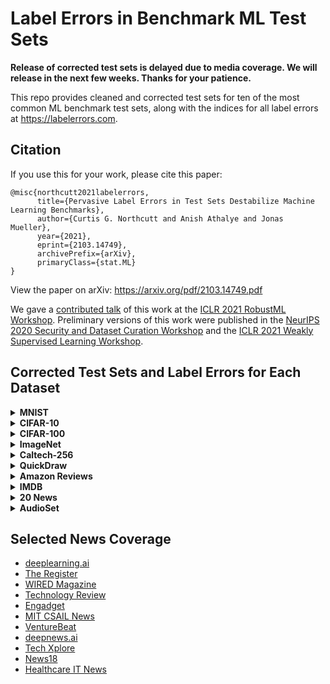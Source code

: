 # Label Errors in Benchmark ML Test Sets

**Release of corrected test sets is delayed due to media coverage. We will release in the next few weeks. Thanks for your patience.**

This repo provides cleaned and corrected test sets for ten of the most common ML benchmark test sets, along with the indices for all label errors at https://labelerrors.com.

## Citation

If you use this for your work, please cite this paper:

```
@misc{northcutt2021labelerrors,
      title={Pervasive Label Errors in Test Sets Destabilize Machine Learning Benchmarks}, 
      author={Curtis G. Northcutt and Anish Athalye and Jonas Mueller},
      year={2021},
      eprint={2103.14749},
      archivePrefix={arXiv},
      primaryClass={stat.ML}
}
```

View the paper on arXiv: https://arxiv.org/pdf/2103.14749.pdf

We gave a [contributed talk](https://sites.google.com/connect.hku.hk/robustml-2021/accepted-papers/paper-050) of this work at the [ICLR 2021 RobustML Workshop](https://sites.google.com/connect.hku.hk/robustml-2021/home). Preliminary versions of this work were published in the [NeurIPS 2020 Security and Dataset Curation Workshop](http://securedata.lol/camera_ready/28.pdf) and the [ICLR 2021 Weakly Supervised Learning Workshop](https://weasul.github.io/papers/27.pdf).


## Corrected Test Sets and Label Errors for Each Dataset



<details><summary><b>MNIST</b></summary>
<p>

### How to obtain/prepare the dataset


```python
from torchvision import datasets
data_dir = PATH_TO_STORE_THE_DATASET
# Obtain the test set (what we correct in this repo)
test_data = datasets.MNIST(data_dir, train=False, download=True).test_labels.numpy()
test_labels = datasets.MNIST(data_dir, train=False, download=True).test_labels.numpy()
# We don't provide corrected train sets, but if interested, here is how to obtain the train set.
train_data = datasets.MNIST(data_dir, train=True, download=True).test_data.numpy()
train_labels = datasets.MNIST(data_dir, train=True, download=True).test_data.numpy()
```



</p>
</details>
<details><summary><b>CIFAR-10</b></summary>
<p>

### How to obtain/prepare the dataset

```python
import keras as keras
from keras.datasets import cifar10
# Obtain the test set (what we correct in this repo)
_, (test_data, test_labels) = cifar10.load_data()
# We don't provide corrected train sets, but if interested, here is how to obtain the train set.
(train_data, train_labels), _ = cifar10.load_data()
```

</p>
</details>
<details><summary><b>CIFAR-100</b></summary>
<p>

### How to obtain/prepare the dataset

```python
import keras as keras
from keras.datasets import cifar100
# Obtain the test set (what we correct in this repo)
_, (test_data, test_labels) = cifar100.load_data()
# We don't provide corrected train sets, but if interested, here is how to obtain the train set.
(train_data, train_labels), _ = cifar100.load_data()
```

</p>
</details>
<details><summary><b>ImageNet</b></summary>
<p>


### How to obtain the dataset

You can download the ImageNet validation set (what we correct in this repo), using this link:

https://image-net.org/data/ILSVRC/2012/ILSVRC2012_img_val.tar

Or from the terminal:

```bash
wget https://image-net.org/data/ILSVRC/2012/ILSVRC2012_img_val.tar
```

We do not correct the train set, but if the train set is obtained similarly, using this link:

https://image-net.org/data/ILSVRC/2012/ILSVRC2012_img_train.tar

If any of the above links stop working, go here: https://image-net.org/challenges/LSVRC/2012/2012-downloads.php
Create an account, and download the datasets directly from the site. **Be sure to download the 2012 version** of the dataset!


### How to prepare the dataset

Source of these instructions (copied below): https://github.com/soumith/imagenet-multiGPU.torch#data-processing

These instructions prepare the ImageNet dataset for the PyTorch dataloader using the convention: SubFolderName == ClassName.
So, for example: if you have classes {cat,dog}, cat images go into the folder dataset/cat and dog images go into dataset/dog

The training images for imagenet are already in appropriate subfolders (like n07579787, n07880968).
**You need to get the validation groundtruth and move the validation images into appropriate subfolders.**
To do this, download ILSVRC2012_img_train.tar ILSVRC2012_img_val.tar and use the following commands:
```bash
# extract train data -- SKIP THIS IF YOU WANT, WE ONLY CORRECT THE VALIDATION SET 
mkdir train && mv ILSVRC2012_img_train.tar train/ && cd train
tar -xvf ILSVRC2012_img_train.tar && rm -f ILSVRC2012_img_train.tar
find . -name "*.tar" | while read NAME ; do mkdir -p "${NAME%.tar}"; tar -xvf "${NAME}" -C "${NAME%.tar}"; rm -f "${NAME}"; done
# extract validation data -- (what we correct in this repo)
cd ../ && mkdir val && mv ILSVRC2012_img_val.tar val/ && cd val && tar -xvf ILSVRC2012_img_val.tar
wget -qO- https://raw.githubusercontent.com/soumith/imagenetloader.torch/master/valprep.sh | bash
```

If your imagenet dataset is on HDD or a slow SSD, run this command to resize all the images such that the smaller dimension is 256 and the aspect ratio is intact.
This helps with loading the data from disk faster.
```bash
find . -name "*.JPEG" | xargs -I {} convert {} -resize "256^>" {}
```


</p>
</details>
<details><summary><b>Caltech-256</b></summary>
<p>

### How to obtain/prepare the dataset

You can download the Caltech-256 dataset using this link:

http://www.vision.caltech.edu/Image_Datasets/Caltech256/256_ObjectCategories.tar

To extract the images, via terminal:

```bash
tar -xvf 256_ObjectCategories.tar
```

There is no specified test set, so we correct the entire dataset.

</p>
</details>
<details><summary><b>QuickDraw</b></summary>
<p>

### How to obtain/prepare the dataset

We use the numpy bitmap representation of the Google QuickDraw dataset. Download it here:

https://console.cloud.google.com/storage/browser/quickdraw_dataset/full/numpy_bitmap?pli=1

The dataset is also available on Kaggle, here: https://www.kaggle.com/drbeane/quickdraw-np

Please download the dataset into a folder called `quickdraw/numpy_bitmap/`.

## Example: Map global index of label errors to their local indices in the numpy bitmap files

```python
import os
import numpy as np

# !!!CHANGE THIS TO YOUR DIRECTORY WHERE YOU DOWNLOADED THE NUMPY BITMAPS
QUICKDRAW_NUMPY_BITMAP_DIR = '/datasets/datasets/quickdraw/numpy_bitmap/'

# !!!CHANGE THESE TO WHERE YOU CLONE https://github.com/cgnorthcutt/label-errors
# Load predictions and indices of label errors
pred = np.load('/datasets/cgn/pyx/quickdraw/pred__epochs_20.npy')
le_idx = np.load('/datasets/cgn/pyx/quickdraw/label_errors_idx__epochs_20.npy')

display_predicted_label = False  # Set to true to print the predicted label.

def fetch_class_counts(numpy_bitmap_dir):
    # Load class counts for QuickDraw dataset.
    class_counts = []
    for i, f in enumerate(sorted(os.listdir(numpy_bitmap_dir))):
        loc = os.path.join(numpy_bitmap_dir, f)
        with open(loc, 'rb') as rf:
            line = rf.readline()
            cnt = int(line.split(b'(')[1].split(b',')[0])
            class_counts.append(cnt)
    print('Total number of examples in QuickDraw npy files: {:,}'.format(
        sum(class_counts)))
    assert sum(class_counts) == 50426266
    return class_counts

# Get the number of examples in each class/file based on the numpy bitmap files.
class_counts = fetch_class_counts(QUICKDRAW_NUMPY_BITMAP_DIR)
# We'll use the cumulative sum of the class counts to map the 
#    global index to index in each file.

counts_cumsum = np.cumsum(class_counts)

# Get the list of all class names sorted corresponding to their numerical label
# make sure you sort the filenames using sorted!
label2name = [z[:-4] for z in sorted(os.listdir(QUICKDRAW_NUMPY_BITMAP_DIR))]


# Let's look at an example from the label errors site.
# https://labelerrors.com/static/quickdraw/44601012.png


# !!!CHANGE THIS TO THE ID OF ANY QUICKDRAW ERROR ON https://labelerrors.com
# You can find the id by right-clicking the image, and copying the image url
idx = 44601012
# The true class of this image is 'angel', i.e., class 7
# The given class of this image is 'triangle', i.e., class 324
if idx >= counts_cumsum[-1]:
    raise ValueError('index {} must be smaller than size of dataset {}.'.format(
        idx, counts_cumsum[-1]))

# !!!The next 5 lines of code are IMPORTANT.
# Here's how you map the global index (idx) to the local index within each file.
given_label = np.argmax(counts_cumsum > idx)
if given_label > 0:
    # local index = global index - the cumulative items in the previous classes
    local_idx = idx - counts_cumsum[given_label - 1]
else:
    # Its class 0, in the first npy file, so the local index == global index
    local_idx = idx

# Check the given label matches the corresponding class name
print('\nQuickdraw Given label: {} (label id: {})'.format(
    label2name[given_label], given_label))
if display_predicted_label:
    print('Pred label: {} (label id: {})'.format(
        label2name[pred[idx]], pred[idx]))

# Visualize the example
from matplotlib import pyplot as plt
plt.imshow(
    256 - np.load(QUICKDRAW_NUMPY_BITMAP_DIR + '{}.npy'.format(
        label2name[given_label]),
    )[local_idx].reshape(28, 28),
    interpolation='nearest',
    cmap='gray',
)
plt.show()
print('^ should match https://labelerrors.com/static/quickdraw/44601012.png')
```
If this example does not work for you, please let us know [[here](https://github.com/cgnorthcutt/label-errors/issues)].

</p>
</details>
<details><summary><b>Amazon Reviews</b></summary>
<p>

### How to obtain/prepare the dataset

Download [[this pre-prepared release of the Amazon5core Reviews dataset](https://github.com/cgnorthcutt/label-errors/releases/tag/amazon-reviews-dataset)].

This dataset has been prepared for you already so that the indices of the label errors will match the dataset.

### We performed the following preprocessing before training with this dataset:

```bash
# Preprocess the amazon 5 core data by running this
cat amazon5core.txt | sed -e "s/\([.\!?,'/()]\)/ \1 /g" | tr "[:upper:]" "[:lower:]" > amazon5core.preprocessed.txt
```

### Examples finding label errors.

Examples are available in the [[`cleanlab/examples/amazon_reviews_dataset`](https://github.com/cgnorthcutt/cleanlab/tree/master/examples/amazon_reviews_dataset)] module.

</p>
</details>
<details><summary><b>IMDB</b></summary>
<p>

### How to obtain/prepare the dataset

[Download](https://ai.stanford.edu/~amaas/data/sentiment/aclImdb_v1.tar.gz) the dataset from: https://ai.stanford.edu/~amaas/data/sentiment/

Extract `aclImdb_v1.tar.gz`, i.e. in your terminal, run: `tar -xzvf aclImdb_v1.tar.gz` 

To prepare both the train and test sets:

```python
import os
import numpy as np

# !!!CHANGE THIS TO THE LOCATION WHERE YOU EXTRACTED THE IMDB DATASET
data_dir = "/datasets/datasets/aclImdb/"

# This stores the data as dict with keys ['train', 'test']
text = {}
# This stores the labels as a dict with keys ['train', 'test']
labels = {}
for dataset in ['train', 'test']:
    text[dataset] = []
    dataset_dir = data_dir + dataset + '/'
    for i, fn in enumerate(os.listdir(dataset_dir + "neg/")):
        with open(dataset_dir + "neg/" + fn, 'r') as rf:
            text[dataset].append(rf.read())
    labels[dataset] = np.zeros(i + 1)
    for i, fn in enumerate(os.listdir(dataset_dir + "pos/")):
        with open(dataset_dir + "pos/" + fn, 'r') as rf:
            text[dataset].append(rf.read())
    labels[dataset] = np.concatenate([labels[dataset], np.ones(i + 1)]).astype(int)
```

Now you should be able to access the test set labels via `labels['test']`. The indices should match the indices of the label errors we provide.

</p>
</details>
<details><summary><b>20 News</b></summary>
<p>

### How to obtain/prepare the dataset

```python
from sklearn.datasets import fetch_20newsgroups
train_data = fetch_20newsgroups(subset='train')
test_data = fetch_20newsgroups(subset='test')
```

Both `train_data` and `test_data` are dicts with keys:

`['data', 'filenames', 'target_names', 'target', 'DESCR']`

The indices of `test_data['data']` and `test_data['target']` should match the indices of the label errors we provide.

</p>
</details>
<details><summary><b>AudioSet</b></summary>
<p>

### How to obtain/prepare the dataset

AudioSet provides an `eval` test set and pre-computed training features (128-length 8-bit quantized embeddings for every 1 second of audio, and each audio clip is 10 seconds, resulting in a 128x10 matrix representation). The original dataset embeddings are available [here](https://research.google.com/audioset/download.html), but they are formatted as tfrecords. For your convenience, we preprocessed and released a Numpy version of the AudioSet Dataset formatted using only numpy matrices and python lists. **You need to download the dataset here:**: https://github.com/cgnorthcutt/label-errors/releases/tag/numpy-audioset-dataset. 

Details about the [Numpy AudioSet dataset](https://github.com/cgnorthcutt/label-errors/releases/tag/numpy-audioset-dataset) (how we processed the original AudioSet dataset and what files are contained in the dataset) are available in the release.

Your AudioSet file structure should look like this *(**click the files you're missing to download them**)*:

audioset/  
│── audioset_v1_embeddings/ ---> *Download from https://research.google.com/audioset/download.html*  
│   │── [balanced_train_segments.csv](http://storage.googleapis.com/us_audioset/youtube_corpus/v1/csv/balanced_train_segments.csv)   
│   │── bal_train  *(optional - tfrecords version of embeddings)*   
│   │── eval  *(optional - tfrecords version of embeddings)*  
│   │── [eval_segments.csv](http://storage.googleapis.com/us_audioset/youtube_corpus/v1/csv/eval_segments.csv)  
│   │── [unbalanced_train_segments.csv](http://storage.googleapis.com/us_audioset/youtube_corpus/v1/csv/unbalanced_train_segments.csv)  
│   '── unbal_train  *(optional - tfrecords version of embeddings)*  
│── [class_labels_indices.csv](http://storage.googleapis.com/us_audioset/youtube_corpus/v1/csv/class_labels_indices.csv)  
│──  preprocessed/ ---> *Download here: https://github.com/cgnorthcutt/label-errors/releases/tag/numpy-audioset-dataset.*  
│   │── bal_train_features.p  
│   │── bal_train_labels.p  
│   │── bal_train_video_ids.p  
│   │── eval_features.p  
│   │── eval_labels.p  
│   │── eval_video_ids.p  
│   │── unbal_train_features.p  
│   │── unbal_train_labels.p  
│   '── unbal_train_video_ids.p  

## View label errors (map indices) into AudioSet Test set

```python
import numpy as np
from sklearn.preprocessing import MultiLabelBinarizer
import pandas as pd

#!!! CHANGE THIS TO YOUR AUDIOSET MAIN DIRECTORY
audioset_main_dir = "/datasets/datasets/audioset/"

def row2url(d):
    '''Converts a dict-like object to a youtube URL.'''
    if type(d) == pd.DataFrame:
        return "http://youtu.be/{vid}?start={s}&end={e}".format(
            vid = d['# YTID'].iloc[0],
            s = int(d['start_seconds'].iloc[0]),
            e = int(d['end_seconds'].iloc[0]),
        )
    else:
        return "http://youtu.be/{vid}?start={s}&end={e}".format(
            vid = d['# YTID'],
            s = int(d['start_seconds']),
            e = int(d['end_seconds']),
        )
# Information about the given (potentially noisy) test labels.
test_label_info = pd.read_csv(
    audioset_main_dir + "audioset_v1_embeddings/eval_segments.csv", 
    header=2, delimiter=", ", engine='python', )
# Read in the labels that are now easily accessible from the pickle files.
labels = np.load(audioset_main_dir + "preprocessed/eval_labels.p", allow_pickle=True)
test_video_ids = np.load(audioset_main_dir + "preprocessed/eval_video_ids.p", allow_pickle=True)
labels_one_hot = MultiLabelBinarizer().fit_transform(labels)
# Get human-readable class name mapping
# label_df = pd.read_csv("/media/ssd/datasets/datasets/audioset/class_labels_indices.csv")
label_df = pd.read_csv(audioset_main_dir + "class_labels_indices.csv")
label2mid = list(label_df["mid"].values)
label2name = list(label_df["display_name"].values)
num_unique_labels = len(set([zz for z in labels for zz in z]))
# Convert list of labels for each test example to human-readable class names
# lol = list of labels, because the AudioSet test set is multi-label
y_test_lol = [[label2name[z] \
                for z in np.arange(num_unique_labels)[p.astype(bool)]] \
                for p in labels_one_hot]
# Take a look at the first few label error indices/predictions we provide
label_errors_idx = np.array([11536,  2744,  3324])
predicted_labels = dict(zip(label_errors_idx, [['Wind instrument, woodwind instrument', 'Bagpipes'], ['Singing', 'Music', 'Folk music', 'Middle Eastern music'], ['Music']]))
for idx in label_errors_idx:
    row = test_label_info[test_label_info["# YTID"] == test_video_ids[0]]
    print('\nIndex of test/eval example:', idx)
    print('YouTube URL:', row2url(row))
    print('Given Labels:', y_test_lol[idx])
    print('Pred/Guessed Labels:', predicted_labels[idx])
```



</p>
</details>

## Selected News Coverage

* [deeplearning.ai](https://www.deeplearning.ai/the-batch/issue-87/#h-news)
* [The Register](https://www.theregister.com/2021/04/01/mit_ai_accuracy/)
* [WIRED Magazine](https://www.wired.com/story/foundations-ai-riddled-errors/)
* [Technology Review](https://www.technologyreview.com/2021/04/01/1021619/ai-data-errors-warp-machine-learning-progress/)
* [Engadget](https://www.engadget.com/mit-datasets-ai-machine-learning-label-errors-040042574.html)
* [MIT CSAIL News](https://www.csail.mit.edu/news/major-ml-datasets-have-tens-thousands-errors)
* [VentureBeat](https://venturebeat.com/2021/03/28/mit-study-finds-systematic-labeling-errors-in-popular-ai-benchmark-datasets/)
* [deepnews.ai](https://www.deepnews.ai/big-ais-made-with-the-help-of-bad-data/)
* [Tech Xplore](https://techxplore.com/news/2021-03-major-machine-datasets-tens-thousands.html)
* [News18](https://www.news18.com/news/tech/ai-is-getting-a-few-things-wrong-because-humans-may-have-incorrectly-labeled-a-bunch-of-images-3587147.html)
* [Healthcare IT News](https://www.healthcareitnews.com/news/label-errors-abound-most-common-ai-test-sets)
